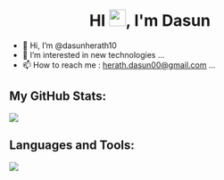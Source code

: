 <h1 align="center"> HI <img src="https://raw.githubusercontent.com/MartinHeinz/MartinHeinz/master/wave.gif" width="30px">, I'm Dasun </h1>

- 👋 Hi, I’m @dasunherath10
- 👀 I’m interested in new technologies ...
- 📫 How to reach me : herath.dasun00@gmail.com ...


## My GitHub Stats:
<img 
   src="https://github-readme-stats.vercel.app/api?username=dasunherath10&show_icons=true&theme=codeSTACKr" 
/>

## Languages and Tools:
<img 
   src="https://github-readme-stats.vercel.app/api/top-langs/?username=dasunherath10&show_icons=true&theme=codeSTACKr&layout=compact" 
/>

